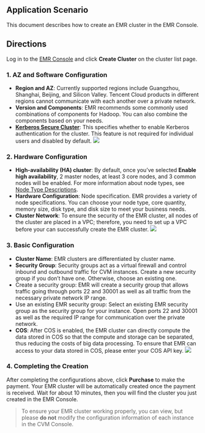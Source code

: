 ## Application Scenario
This document describes how to create an EMR cluster in the EMR Console.

## Directions
Log in to the [EMR Console](https://console.cloud.tencent.com/emr) and click **Create Cluster** on the cluster list page.

### 1. AZ and Software Configuration
- **Region and AZ**: Currently supported regions include Guangzhou, Shanghai, Beijing, and Silicon Valley. Tencent Cloud products in different regions cannot communicate with each another over a private network.
- **Version and Components**: EMR recommends some commonly used combinations of components for Hadoop. You can also combine the components based on your needs.
- **[Kerberos Secure Cluster](https://intl.cloud.tencent.com/document/product/1026/31163)**: This specifies whether to enable Kerberos authentication for the cluster. This feature is not required for individual users and disabled by default.
  ![](https://main.qcloudimg.com/raw/94cc76b09d7fa3f74ac2f96ff9441666.png)

### 2. Hardware Configuration
- **High-availability (HA) cluster**: By default, once you’ve selected **Enable high availability**, 2 master nodes, at least 3 core nodes, and 3 common nodes will be enabled. For more information about node types, see [Node Type Descriptions](https://intl.cloud.tencent.com/document/product/1026/31094).
- **Hardware Configuration**: Node specification. EMR provides a variety of node specifications. You can choose your node type, core quantity, memory size,  disk type, and disk size to meet your business needs.
- **Cluster Network**: To ensure the security of the EMR cluster, all nodes of the cluster are placed in a VPC; therefore, you need to set up a VPC before your can successfully create the EMR cluster.
![](https://main.qcloudimg.com/raw/0c72b936cebb5874ed9b6f6ea0ecfe13.png)

### 3. Basic Configuration
- **Cluster Name**: EMR clusters are differentiated by cluster name.
- **Security Group**: Security groups act as a virtual firewall and control inbound and outbound traffic for CVM instances. Create a new security group if you don’t have one. Otherwise, choose an existing one.
 - Create a security group: EMR will create a security group that allows traffic going through ports 22 and 30001 as well as all traffic from the necessary private network IP range.
 - Use an existing EMR security group: Select an existing EMR security group as the security group for your instance. Open ports 22 and 30001 as well as the required IP range for communication over the private network.
- **COS**: After COS is enabled, the EMR cluster can directly compute the data stored in COS so that the compute and storage can be separated, thus reducing the costs of big data processing. To ensure that EMR can access to your data stored in COS, please enter your COS API key.
![](https://main.qcloudimg.com/raw/677791aeb03fdec7f2bb1df48e439751.png)

### 4. Completing the Creation
After completing the configurations above, click **Purchase** to make the payment. Your EMR cluster will be automatically created once the payment is received. Wait for about 10 minutes, then you will find the cluster you just created in the EMR Console. 
> To ensure your EMR cluster working properly, you can view, but please **do not** modify the configuration information of each instance in the CVM Console.
